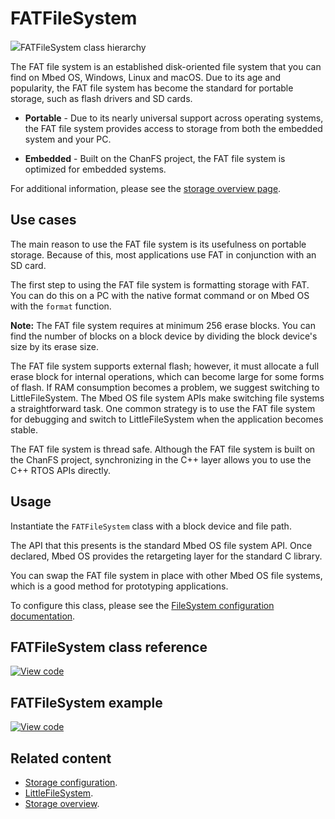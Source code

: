# FATFileSystem

<span class="images">![](http://os.mbed.com/docs/v6.15/mbed-os-api-doxy/classmbed_1_1_f_a_t_file_system.png)<span>FATFileSystem class hierarchy</span></span>

The FAT file system is an established disk-oriented file system that you can find on Mbed OS, Windows, Linux and macOS. Due to its age and popularity, the FAT file system has become the standard for portable storage, such as flash drivers and SD cards.

  - **Portable** - Due to its nearly universal support across operating systems, the FAT file system provides access to storage from both the embedded system and your PC.

  - **Embedded** - Built on the ChanFS project, the FAT file system is optimized for embedded systems.

For additional information, please see the [storage overview page](storage.html#declaring-a-file-system).

## Use cases

The main reason to use the FAT file system is its usefulness on portable storage. Because of this, most applications use FAT in conjunction with an SD card.

The first step to using the FAT file system is formatting storage with FAT. You can do this on a PC with the native format command or on Mbed OS with the `format` function.

<span class="notes">**Note:** The FAT file system requires at minimum 256 erase blocks. You can find the number of blocks on a block device by dividing the block device's size by its erase size.</span>

The FAT file system supports external flash; however, it must allocate a full erase block for internal operations, which can become large for some forms of flash. If RAM consumption becomes a problem, we suggest switching to LittleFileSystem. The Mbed OS file system APIs make switching file systems a straightforward task. One common strategy is to use the FAT file system for debugging and switch to LittleFileSystem when the application becomes stable.

The FAT file system is thread safe. Although the FAT file system is built on the ChanFS project, synchronizing in the C++ layer allows you to use the C++ RTOS APIs directly.

## Usage

Instantiate the `FATFileSystem` class with a block device and file path.

The API that this presents is the standard Mbed OS file system API. Once declared, Mbed OS provides the retargeting layer for the standard C library.

You can swap the FAT file system in place with other Mbed OS file systems, which is a good method for prototyping applications.

To configure this class, please see the [FileSystem configuration documentation](../apis/data-options-and-config.html).

## FATFileSystem class reference

[![View code](https://www.mbed.com/embed/?type=library)](http://os.mbed.com/docs/v6.15/mbed-os-api-doxy/classmbed_1_1_f_a_t_file_system.html)

## FATFileSystem example

[![View code](https://www.mbed.com/embed/?url=https://github.com/armmbed/mbed-os-example-filesystem/)](https://github.com/ARMmbed/mbed-os-example-filesystem/blob/mbed-os-6.15.0/main.cpp)

## Related content

- [Storage configuration](../apis/data-storage.html).
- [LittleFileSystem](littlefilesystem.html).
- [Storage overview](storage.html#declaring-a-file-system).

